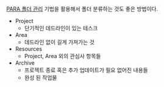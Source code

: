 [PARA 폴더 관리](https://fortelabs.com/blog/para/) 기법을 활용해서 폴더 분류하는 것도 좋은 방법이다.
- Project
	- 단기적인 데드라인이 있는 테스크
- Area
	- 데드라인 없이 길게 가져가는 것
- Resources
	- Project, Area 외의 관심사 항목들
- Archive
	- 프로젝트 종료 혹은 추가 업데이트가 필요 없어진 내용들
	- 완성 된 작업물